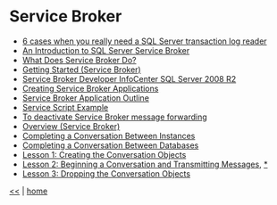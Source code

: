# Service Broker

+ [6 cases when you really need a SQL Server transaction log reader](http://blog.apexsql.com/6-cases-when-you-really-need-a-sql-server-transaction-log-reader/)  
+ [An Introduction to SQL Server Service Broker](https://technet.microsoft.com/en-us/library/ms345108(v=sql.90).aspx#sqlsvcbr_topic11)  
+ [What Does Service Broker Do?](https://technet.microsoft.com/en-us/library/ms166049(v=sql.105).aspx)  
+ [Getting Started (Service Broker)](https://technet.microsoft.com/en-us/library/bb522887(v=sql.105).aspx)  
+ [Service Broker Developer InfoCenter SQL Server 2008 R2](https://technet.microsoft.com/en-us/library/ms166100(v=sql.105).aspx)  
+ [Creating Service Broker Applications](https://technet.microsoft.com/en-us/library/ms171566(v=sql.105).aspx)  
+ [Service Broker Application Outline](https://technet.microsoft.com/en-us/library/ms171587(v=sql.105).aspx)  
+ [Service Script Example](https://technet.microsoft.com/en-us/library/ms171569(v=sql.105).aspx)  
+ [To deactivate Service Broker message forwarding](https://technet.microsoft.com/en-us/library/ms166143(v=sql.90).aspx)  
+ [Overview (Service Broker)](https://technet.microsoft.com/en-us/library/ms166104(v=sql.105).aspx)  
+ [Completing a Conversation Between Instances](https://technet.microsoft.com/en-us/library/bb839483(v=sql.105).aspx)  
+ [Completing a Conversation Between Databases](https://technet.microsoft.com/en-us/library/bb839498(v=sql.105).aspx)  
+ [Lesson 1: Creating the Conversation Objects](https://technet.microsoft.com/en-us/library/bb839488(v=sql.105).aspx)
+ [Lesson 2: Beginning a Conversation and Transmitting Messages](https://technet.microsoft.com/en-us/library/bb839499(v=sql.105).aspx), [*](https://technet.microsoft.com/en-us/library/cc281528(v=sql.105).aspx)  
+ [Lesson 3: Dropping the Conversation Objects](https://technet.microsoft.com/en-us/library/bb839491(v=sql.105).aspx)  

[<<](../sql.md) | [home](../../README.md)